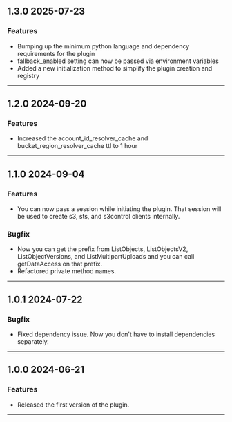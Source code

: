 ## 1.3.0 2025-07-23
### Features
* Bumping up the minimum python language and dependency requirements for the plugin
* fallback_enabled setting can now be passed via environment variables
* Added a new initialization method to simplify the plugin creation and registry 
---


## 1.2.0 2024-09-20
### Features
* Increased the account_id_resolver_cache and bucket_region_resolver_cache ttl to 1 hour
---

## 1.1.0 2024-09-04
### Features
* You can now pass a session while initiating the plugin. That session will be used to create s3, sts, and s3control clients internally.
### Bugfix
* Now you can get the prefix from ListObjects, ListObjectsV2, ListObjectVersions, and ListMultipartUploads  and you can call getDataAccess on that prefix.
* Refactored private method names.
---

## 1.0.1 2024-07-22
### Bugfix
* Fixed dependency issue. Now you don't have to install dependencies separately.
---

## 1.0.0 2024-06-21
### Features
* Released the first version of the plugin.
---
